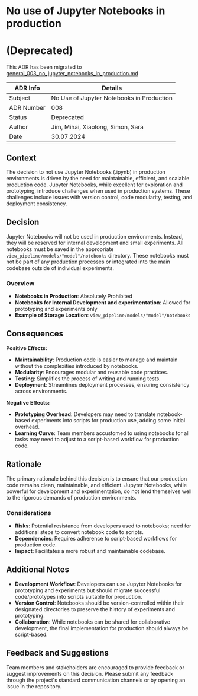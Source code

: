 # No use of Jupyter Notebooks in production

# (Deprecated)

This ADR has been migrated to [general_003_no_jupyter_notebooks_in_production.md](https://github.com/views-platform/docs/blob/main/ODRs/general_003_no_jupyter_notebooks_in_production.md)

| ADR Info            | Details                                   |
|---------------------|-------------------------------------------|
| Subject             | No Use of Jupyter Notebooks in Production |
| ADR Number          | 008                                       |
| Status              | Deprecated                                |
| Author              | Jim, Mihai, Xiaolong, Simon, Sara         |
| Date                | 30.07.2024                                |

## Context
The decision to not use Jupyter Notebooks (.ipynb) in production environments is driven by the need for maintainable, efficient, and scalable production code. Jupyter Notebooks, while excellent for exploration and prototyping, introduce challenges when used in production systems. These challenges include issues with version control, code modularity, testing, and deployment consistency.

## Decision
Jupyter Notebooks will not be used in production environments. Instead, they will be reserved for internal development and small experiments. All notebooks must be saved in the appropriate `view_pipeline/models/"model"/notebooks` directory. These notebooks must not be part of any production processes or integrated into the main codebase outside of individual experiments.

### Overview
- **Notebooks in Production**: Absolutely Prohibited
- **Notebooks for Internal Development and experimentation**: Allowed for prototyping and experiments only
- **Example of Storage Location**: `view_pipeline/models/"model"/notebooks`

## Consequences
**Positive Effects:**
- **Maintainability**: Production code is easier to manage and maintain without the complexities introduced by notebooks.
- **Modularity**: Encourages modular and reusable code practices.
- **Testing**: Simplifies the process of writing and running tests.
- **Deployment**: Streamlines deployment processes, ensuring consistency across environments.

**Negative Effects:**
- **Prototyping Overhead**: Developers may need to translate notebook-based experiments into scripts for production use, adding some initial overhead.
- **Learning Curve**: Team members accustomed to using notebooks for all tasks may need to adjust to a script-based workflow for production code.

## Rationale
The primary rationale behind this decision is to ensure that our production code remains clean, maintainable, and efficient. Jupyter Notebooks, while powerful for development and experimentation, do not lend themselves well to the rigorous demands of production environments.

### Considerations
- **Risks**: Potential resistance from developers used to notebooks; need for additional steps to convert notebook code to scripts.
- **Dependencies**: Requires adherence to script-based workflows for production code.
- **Impact**: Facilitates a more robust and maintainable codebase.

## Additional Notes
- **Development Workflow**: Developers can use Jupyter Notebooks for prototyping and experiments but should migrate successful code/prototypes into scripts suitable for production.
- **Version Control**: Notebooks should be version-controlled within their designated directories to preserve the history of experiments and prototyping.
- **Collaboration**: While notebooks can be shared for collaborative development, the final implementation for production should always be script-based.

## Feedback and Suggestions
Team members and stakeholders are encouraged to provide feedback or suggest improvements on this decision. Please submit any feedback through the project's standard communication channels or by opening an issue in the repository.

